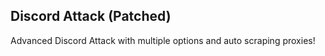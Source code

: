 ## Discord Attack (Patched)

Advanced Discord Attack with multiple options and auto scraping proxies!
